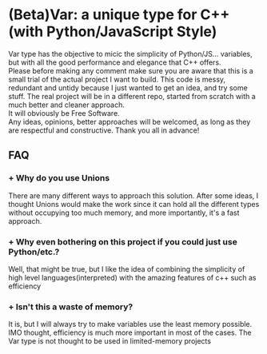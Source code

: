 # (Beta)Var: a unique type for C++(with Python/JavaScript Style)
Var type has the objective to micic the simplicity of Python/JS... variables, but with all the good performance and elegance that C++ offers.  
Please before making any comment make sure you are aware that this is a small trial of the actual project I want to build. This code is messy, redundant and untidy because I just wanted to get an idea, and try some stuff. The real project will be in a different repo, started from scratch with a much better and cleaner approach.   
It will obviously be Free Software.  
Any ideas, opinions, better approaches will be welcomed, as long as they are respectful and constructive. Thank you all in advance!     

## FAQ
### + Why do you use Unions
There are many different ways to approach this solution. After some ideas, I thought Unions would make the work since it can hold all the different types without occupying too much memory, and more importantly, it's a fast approach.

### + Why even bothering on this project if you could just use Python/etc.?  
Well, that might be true, but I like the idea of combining the simplicity of high level languages(interpreted) with the amazing features of c++ such as efficiency  

### + Isn't this a waste of memory?
It is, but I will always try to make variables use the least memory possible. IMO thought, efficiency is much more important in most of the cases. The Var type is not thought to be used in limited-memory projects

